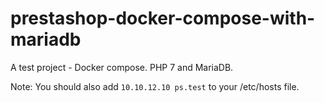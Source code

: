 # prestashop-docker-compose-with-mariadb
A test project - Docker compose. PHP 7 and MariaDB.

Note: You should also add `10.10.12.10 ps.test` to your /etc/hosts file.
